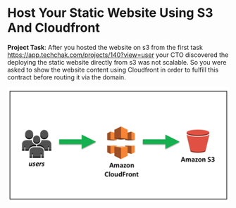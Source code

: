 # Host Your Static Website Using S3 And Cloudfront 
**Project Task**: After you hosted the website on s3 from the first task https://app.techchak.com/projects/140?view=user your CTO discovered the deploying the static website directly from s3 was not scalable. So you were asked to show the website content using Cloudfront in order to fulfill this contract before routing it via the domain.

![1](https://github.com/Sholly45/TechChak-Projects/blob/acd45c24874e43f5ac5137cb6a076129f8c9f893/Task-1/images/clou.png)
